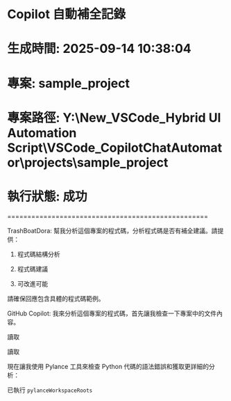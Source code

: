 # Copilot 自動補全記錄
# 生成時間: 2025-09-14 10:38:04
# 專案: sample_project
# 專案路徑: Y:\New_VSCode_Hybrid UI Automation Script\VSCode_CopilotChatAutomator\projects\sample_project
# 執行狀態: 成功
==================================================

TrashBoatDora: 幫我分析這個專案的程式碼，分析程式碼是否有補全建議。請提供：
1. 程式碼結構分析
2. 程式碼建議
3. 可改進可能

請確保回應包含具體的程式碼範例。

GitHub Copilot: 我來分析這個專案的程式碼，首先讓我檢查一下專案中的文件內容。 

讀取 [](file:///y%3A/New_VSCode_Hybrid%20UI%20Automation%20Script/VSCode_CopilotChatAutomator/projects/sample_project/main.py)

讀取 [](file:///y%3A/New_VSCode_Hybrid%20UI%20Automation%20Script/VSCode_CopilotChatAutomator/projects/sample_project/Calculator.java)

現在讓我使用 Pylance 工具來檢查 Python 代碼的語法錯誤和獲取更詳細的分析： 

已執行 `pylanceWorkspaceRoots`